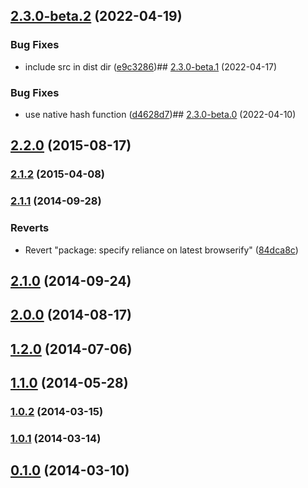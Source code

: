 

## [2.3.0-beta.2](https://github.com/mfellner/react-native-bip39/compare/v2.3.0-beta.1...v2.3.0-beta.2) (2022-04-19)


### Bug Fixes

* include src in dist dir ([e9c3286](https://github.com/mfellner/react-native-bip39/commit/e9c328693e7ad215fae4fc46f5e1b40ea39f81da))## [2.3.0-beta.1](https://github.com/mfellner/react-native-bip39/compare/v2.3.0-beta.0...v2.3.0-beta.1) (2022-04-17)


### Bug Fixes

* use native hash function ([d4628d7](https://github.com/mfellner/react-native-bip39/commit/d4628d74b321f230c94dc49c7389669b0fe96e8e))## [2.3.0-beta.0](https://github.com/mfellner/react-native-bip39/compare/v2.2.0...v2.3.0-beta.0) (2022-04-10)

## [2.2.0](https://github.com/mfellner/react-native-bip39/compare/v2.2.0...v2.3.0-beta.0) (2015-08-17)

### [2.1.2](https://github.com/mfellner/react-native-bip39/compare/v2.2.0...v2.3.0-beta.0) (2015-04-08)

### [2.1.1](https://github.com/mfellner/react-native-bip39/compare/v2.2.0...v2.3.0-beta.0) (2014-09-28)


### Reverts

* Revert "package: specify reliance on latest browserify" ([84dca8c](https://github.com/mfellner/react-native-bip39/commit/84dca8ccf6c5fa0640e97df139a44ecea410a5de))

## [2.1.0](https://github.com/mfellner/react-native-bip39/compare/v2.2.0...v2.3.0-beta.0) (2014-09-24)

## [2.0.0](https://github.com/mfellner/react-native-bip39/compare/v2.2.0...v2.3.0-beta.0) (2014-08-17)

## [1.2.0](https://github.com/mfellner/react-native-bip39/compare/v2.2.0...v2.3.0-beta.0) (2014-07-06)

## [1.1.0](https://github.com/mfellner/react-native-bip39/compare/v2.2.0...v2.3.0-beta.0) (2014-05-28)

### [1.0.2](https://github.com/mfellner/react-native-bip39/compare/v2.2.0...v2.3.0-beta.0) (2014-03-15)

### [1.0.1](https://github.com/mfellner/react-native-bip39/compare/v2.2.0...v2.3.0-beta.0) (2014-03-14)

## [0.1.0](https://github.com/mfellner/react-native-bip39/compare/v2.2.0...v2.3.0-beta.0) (2014-03-10)
